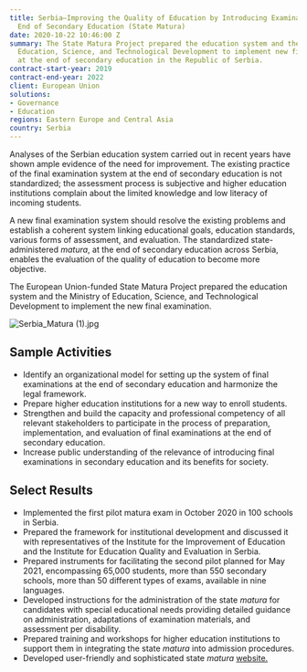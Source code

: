 ```yaml
---
title: Serbia—Improving the Quality of Education by Introducing Examinations at the
  End of Secondary Education (State Matura)
date: 2020-10-22 10:46:00 Z
summary: The State Matura Project prepared the education system and the Ministry of
  Education, Science, and Technological Development to implement new final examinations
  at the end of secondary education in the Republic of Serbia.
contract-start-year: 2019
contract-end-year: 2022
client: European Union
solutions:
- Governance
- Education
regions: Eastern Europe and Central Asia
country: Serbia
---
```


Analyses of the Serbian education system carried out in recent years have shown ample evidence of the need for improvement. The existing practice of the final examination system at the end of secondary education is not standardized; the assessment process is subjective and higher education institutions complain about the limited knowledge and low literacy of incoming students.

A new final examination system should resolve the existing problems and establish a coherent system linking educational goals, education standards, various forms of assessment, and evaluation. The standardized state-administered *matura*, at the end of secondary education across Serbia, enables the evaluation of the quality of education to become more objective.

The European Union-funded State Matura Project prepared the education system and the Ministry of Education, Science, and Technological Development to implement the new final examination.

![Serbia_Matura (1).jpg](/uploads/Serbia_Matura%20(1).jpg)

## Sample Activities

* Identify an organizational model for setting up the system of final examinations at the end of secondary education and harmonize the legal framework.
* Prepare higher education institutions for a new way to enroll students.
* Strengthen and build the capacity and professional competency of all relevant stakeholders to participate in the process of preparation, implementation, and evaluation of final examinations at the end of secondary education.
* Increase public understanding of the relevance of introducing final examinations in secondary education and its benefits for society.

## Select Results

* Implemented the first pilot matura exam in October 2020 in 100 schools in Serbia.
* Prepared the framework for institutional development and discussed it with representatives of the Institute for the Improvement of Education and the Institute for Education Quality and Evaluation in Serbia.
* Prepared instruments for facilitating the second pilot planned for May 2021, encompassing 65,000 students, more than 550 secondary schools, more than 50 different types of exams, available in nine languages.
* Developed instructions for the administration of the state *matura* for candidates with special educational needs providing detailed guidance on administration, adaptations of examination materials, and assessment per disability.
* Prepared training and workshops for higher education institutions to support them in integrating the state *matura* into admission procedures.
* Developed user-friendly and sophisticated state *matura* [website.](https://matura.edu.rs/)
